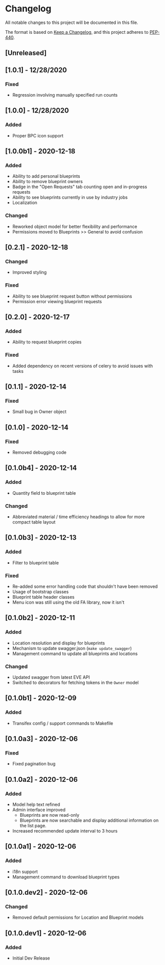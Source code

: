 # Changelog
All notable changes to this project will be documented in this file.

The format is based on [Keep a Changelog](https://keepachangelog.com/en/1.0.0/),
and this project adheres to [PEP-440](https://www.python.org/dev/peps/pep-0440/).

## [Unreleased]


## [1.0.1] - 12/28/2020
### Fixed
- Regression involving manually specified run counts

## [1.0.0] - 12/28/2020
### Added
- Proper BPC icon support


## [1.0.0b1] - 2020-12-18
### Added
- Ability to add personal blueprints
- Ability to remove blueprint owners
- Badge in the "Open Requests" tab counting open and in-progress requests
- Ability to see blueprints currently in use by industry jobs
- Localization

### Changed
- Reworked object model for better flexibility and performance
- Permissions moved to Blueprints >> General to avoid confusion

## [0.2.1] - 2020-12-18
### Changed
- Improved styling

### Fixed
- Ability to see blueprint request button without permissions
- Permission error viewing blueprint requests

## [0.2.0] - 2020-12-17
### Added
- Ability to request blueprint copies

### Fixed
- Added dependency on recent versions of celery to avoid issues with tasks

## [0.1.1] - 2020-12-14
### Fixed
- Small bug in Owner object

## [0.1.0] - 2020-12-14
### Fixed
- Removed debugging code

## [0.1.0b4] - 2020-12-14
### Added
- Quantity field to blueprint table

### Changed
- Abbreviated material / time efficiency headings to allow for more compact table layout

## [0.1.0b3] - 2020-12-13
### Added
- Filter to blueprint table

### Fixed
- Re-added some error handling code that shouldn't have been removed
- Usage of bootstrap classes
- Blueprint table header classes
- Menu icon was still using the old FA library, now it isn't

## [0.1.0b2] - 2020-12-11
### Added
- Location resolution and display for blueprints
- Mechanism to update swagger.json (`make update_swagger`)
- Management command to update all blueprints and locations

### Changed
- Updated swagger from latest EVE API
- Switched to decorators for fetching tokens in the `Owner` model

## [0.1.0b1] - 2020-12-09
### Added
- Transifex config / support commands to Makefile

## [0.1.0a3] - 2020-12-06
### Fixed
- Fixed pagination bug

## [0.1.0a2] - 2020-12-06
### Added
- Model help text refined
- Admin interface improved
  - Blueprints are now read-only
  - Blueprints are now searchable and display additional information on the list page.
- Increased recommended update interval to 3 hours

## [0.1.0a1] - 2020-12-06
### Added
- i18n support
- Management command to download blueprint types

## [0.1.0.dev2] - 2020-12-06
### Changed

- Removed default permissions for Location and Blueprint models

## [0.1.0.dev1] - 2020-12-06
### Added
- Initial Dev Release
